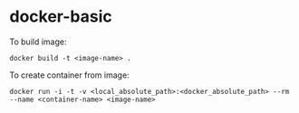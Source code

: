 # docker-basic

To build image:

```docker build -t <image-name> .```

To create container from image:

```docker run -i -t -v <local_absolute_path>:<docker_absolute_path> --rm --name <container-name> <image-name> ```
